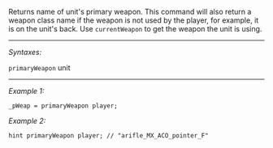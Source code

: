 Returns name of unit's primary weapon. This command will also return a weapon class name if the weapon is not used by the player, for example, it is on the unit's back. Use `currentWeapon` to get the weapon the unit is using.


---
*Syntaxes:*

`primaryWeapon` unit

---
*Example 1:*

```sqf
_pWeap = primaryWeapon player;
```

*Example 2:*

```sqf
hint primaryWeapon player; // "arifle_MX_ACO_pointer_F"
```